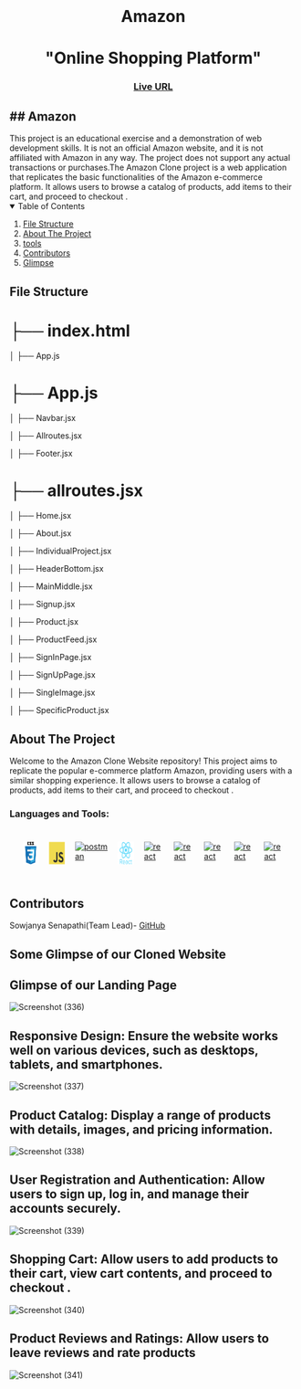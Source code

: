 <!-- PROJECT LOGO -->
<br />
<h1 align="center" >
   Amazon
</h1>

<h1 align="center">"Online Shopping Platform"  </h1>
<h3 align="center">
	<a href="https://amazon-eta-sandy.vercel.app/" target="_blank">Live URL</a>
</h3>
<h2>## Amazon</h2>
This project is an educational exercise and a demonstration of web development skills. It is not an official Amazon website, and it is not affiliated with Amazon in any way. The project does not support any actual transactions or purchases.The Amazon Clone project is a web application that replicates the basic functionalities of the Amazon e-commerce platform. It allows users to browse a catalog of products, add items to their cart, and proceed to checkout .
  
<!-- TABLE OF CONTENTS -->
<details open="open">
  <summary>Table of Contents</summary>
  <ol>
	  <li><a href="#contributors">File Structure</a></li>
    <li>
      <a href="#about-the-project">About The Project</a>
    </li>
    <li><a href="#">tools</a></li>
	  <li><a href="#">Contributors</a></li>
	  <li><a href="#">Glimpse</a></li>
  </ol>
</details>

## File Structure


├── index.html
===

│   ├── App.js



├── App.js
===

│   ├── Navbar.jsx

│   ├── Allroutes.jsx

│   ├── Footer.jsx


├── allroutes.jsx
===

│   ├── Home.jsx

│   ├── About.jsx

│   ├── IndividualProject.jsx

│   ├── HeaderBottom.jsx

│   ├── MainMiddle.jsx

│   ├── Signup.jsx

│   ├── Product.jsx

│   ├── ProductFeed.jsx

│   ├── SignInPage.jsx

│   ├── SignUpPage.jsx

│   ├── SingleImage.jsx

│   ├── SpecificProduct.jsx



<!-- ABOUT THE PROJECT -->

## About The Project
Welcome to the Amazon Clone Website repository! This project aims to replicate the popular e-commerce platform Amazon, providing users with a similar shopping experience. It allows users to browse a catalog of products, add items to their cart, and proceed to checkout .

<h3 align="left">Languages and Tools:</h3>
<p align="left" style=' width:"90%"; margin: auto; padding: 23px; display: flex; gap: 18px;'> <a href="https://www.w3schools.com/css/" target="_blank" rel="noreferrer"> <img src="https://raw.githubusercontent.com/devicons/devicon/master/icons/css3/css3-original-wordmark.svg" alt="css3" width="40" height="40"/> </a>  <a href="https://developer.mozilla.org/en-US/docs/Web/JavaScript" target="_blank" rel="noreferrer"> <img src="https://raw.githubusercontent.com/devicons/devicon/master/icons/javascript/javascript-original.svg" alt="javascript" width="40" height="40"/> </a>  <a href="https://postman.com" target="_blank" rel="noreferrer"> <img src="https://www.vectorlogo.zone/logos/getpostman/getpostman-icon.svg" alt="postman" width="40" height="40"/> </a> <a href="https://reactjs.org/" target="_blank" rel="noreferrer"> <img src="https://raw.githubusercontent.com/devicons/devicon/master/icons/react/react-original-wordmark.svg" alt="react" width="40" height="40"/> </a> <a href="https://chakra-ui.com/" target="_blank" rel="noreferrer"> <img src="https://image.pngaaa.com/704/7959704-middle.png" alt="react" width="50" height="40"/> </a> <a href="https://openbase.com/js/slick-slider/documentation" target="_blank" rel="noreferrer"> <img src="https://gymove.dexignzone.com/react/welcome/images/icons/44.png" alt="react" width="50" height="40"/> </a>  <a href="https://app.cyclic.sh/#/" target="_blank" rel="noreferrer"> <img src="https://th.bing.com/th/id/OIP.NCU8PydXbTaszgAQ2xGNHwAAAA?w=279&h=175&c=7&r=0&o=5&dpr=1.3&pid=1.7" alt="react" width="50" height="40"/> </a><a href="https://vercel.com/" target="_blank" rel="noreferrer"> <img src="https://th.bing.com/th/id/OIP.ypz_d6GL7n2nXfQnbw_ARAHaFj?w=195&h=180&c=7&r=0&o=5&dpr=1.3&pid=1.7" alt="react" width="50" height="40"/> </a>
<a href="https://redux.js.org/" target="_blank" rel="noreferrer"> <img src="https://th.bing.com/th/id/OIP.WcRnU2ERqYHZBKBQ0zXCvgHaGs?w=188&h=180&c=7&r=0&o=5&dpr=1.3&pid=1.7" alt="react" width="50" height="40"/> </a></p>


## Contributors

Sowjanya Senapathi(Team Lead)- [GitHub](https://github.com/senapathisowjanya)





## Some Glimpse of our Cloned Website
## Glimpse of our Landing Page


![Screenshot (336)](https://github.com/senapathisowjanya/unused-thing-2855/assets/119430125/787c61d0-263b-4928-b70a-bab1d5cd34e2)
## Responsive Design: Ensure the website works well on various devices, such as desktops, tablets, and smartphones.
![Screenshot (337)](https://github.com/senapathisowjanya/unused-thing-2855/assets/119430125/65bf5d0a-12f9-4042-b758-792af38c4cfc)
## Product Catalog: Display a range of products with details, images, and pricing information.
![Screenshot (338)](https://github.com/senapathisowjanya/unused-thing-2855/assets/119430125/764b5249-afad-421c-a469-15e6cd872dc1)
## User Registration and Authentication: Allow users to sign up, log in, and manage their accounts securely. 
![Screenshot (339)](https://github.com/senapathisowjanya/unused-thing-2855/assets/119430125/1318263f-384a-4c33-b94b-5e33eded2162)

## Shopping Cart: Allow users to add products to their cart, view cart contents, and proceed to checkout .
![Screenshot (340)](https://github.com/senapathisowjanya/unused-thing-2855/assets/119430125/fbbcf664-7eb1-4800-9801-58f96b372404)
## Product Reviews and Ratings: Allow users to leave reviews and rate products
![Screenshot (341)](https://github.com/senapathisowjanya/unused-thing-2855/assets/119430125/1894cb53-6361-4009-a655-8bdcf5f1b9b8)
